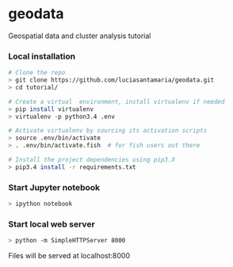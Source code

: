 # geodata
Geospatial data and cluster analysis tutorial

### Local installation

```bash
# Clone the repo
> git clone https://github.com/luciasantamaria/geodata.git
> cd tutorial/

# Create a virtual  environment, install virtualenv if needed
> pip install virtualenv
> virtualenv -p python3.4 .env

# Activate virtualenv by sourcing its activation scripts
> source .env/bin/activate
> . .env/bin/activate.fish  # for fish users out there

# Install the project dependencies using pip3.X
> pip3.4 install -r requirements.txt

```

### Start Jupyter notebook

```bash
> ipython notebook

```

### Start local web server

```bash
> python -m SimpleHTTPServer 8000

```
Files will be served at localhost:8000
